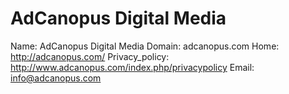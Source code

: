 
# AdCanopus Digital Media

Name: AdCanopus Digital Media
Domain: adcanopus.com
Home: http://adcanopus.com/
Privacy_policy: http://www.adcanopus.com/index.php/privacypolicy
Email: info@adcanopus.com
